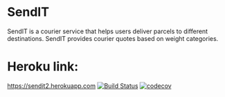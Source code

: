 # SendIT
SendIT is a courier service that helps users deliver parcels to different destinations. SendIT
provides courier quotes based on weight categories.
# Heroku link:
https://sendit2.herokuapp.com
[![Build Status](https://travis-ci.org/tuyigi/SendIT.svg?branch=master)](https://travis-ci.org/tuyigi/SendIT)
[![codecov](https://codecov.io/gh/tuyigi/SendIT/branch/master/graph/badge.svg)](https://codecov.io/gh/tuyigi/SendIT)
